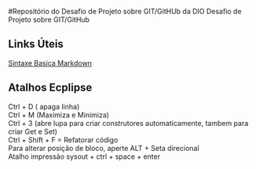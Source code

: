 #Repositório do Desafio de Projeto sobre GIT/GitHUb da DIO
Desafio de Projeto sobre GIT/GitHub

## Links  Úteis
[Sintaxe Basica Markdown](https://www.markdownguide.org/)

## Atalhos Ecplipse
Ctrl + D ( apaga linha)<br>
Ctrl + M (Maximiza e Minimiza)<br>
Ctrl + 3 (abre lupa para criar construtores automaticamente, tambem para criar Get e Set)<br>
Ctrl + Shift + F = Refatorar código<br>
Para alterar posição de bloco, aperte ALT + Seta direcional<br>
Atalho  impressão sysout +  ctrl + space + enter<br>
